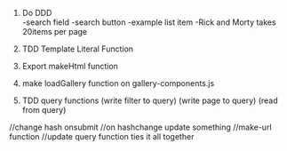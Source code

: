 1. Do DDD   
    -search field
    -search button
    -example list item
    -Rick and Morty takes 20items per page
2. TDD Template Literal Function

3. Export makeHtml function 
4. make loadGallery function on gallery-components.js 

5. TDD query functions 
    (write filter to query)
    (write page to query)
    (read from query)

//change hash onsubmit
//on hashchange update something
//make-url function
//update query function ties it all together










